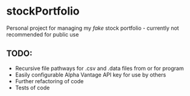 # stockPortfolio
Personal project for managing my _fake_ stock portfolio - currently not recommended for public use

## TODO:
- Recursive file pathways for .csv and .data files from or for program
- Easily configurable Alpha Vantage API key for use by others
- Further refactoring of code
- Tests of code

